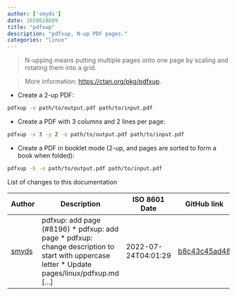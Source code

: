 ```yaml
---
author: ['smyds']
date: 1658628089
title: "pdfxup"
description: "pdfxup, N-up PDF pages."
categories: "linux"
---
```

> N-upping means putting multiple pages onto one page by scaling and rotating them into a grid.

> More information: <https://ctan.org/pkg/pdfxup>.

- Create a 2-up PDF:

```bash
pdfxup -o path/to/output.pdf path/to/input.pdf
```

- Create a PDF with 3 columns and 2 lines per page:

```bash
pdfxup -x 3 -y 2 -o path/to/output.pdf path/to/input.pdf
```

- Create a PDF in booklet mode (2-up, and pages are sorted to form a book when folded):

```bash
pdfxup -b -o path/to/output.pdf path/to/input.pdf
```
List of changes to this documentation


Author | Description | ISO 8601 Date | GitHub link
------|-----|-----|-----
[smyds](mailto:89470341+smyds@users.noreply.github.com) | pdfxup: add page (#8196) * pdfxup: add page * pdfxup: change description to start with uppercase letter * Update pages/linux/pdfxup.md [...] | 2022-07-24T04:01:29 | [b8c43c45ad48](https://github.com/tldr-pages/tldr/commit/b8c43c45ad48f86785f7caac1c24d4acf68fe1af)

